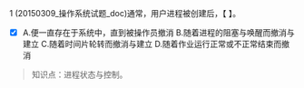 1
(20150309_操作系统试题_doc)通常，用户进程被创建后，【 】。
- [x] A.便一直存在于系统中，直到被操作员撤消 B.随着进程的阻塞与唤醒而撤消与建立 C.随着时间片轮转而撤消与建立 D.随着作业运行正常或不正常结束而撤消

> 知识点：进程状态与控制。
